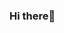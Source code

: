 ### Hi there💪

<!--
**Dongwon-tuna/Dongwon-tuna** is a ✨ _special_ ✨ repository because its `README.md` (this file) appears on your GitHub profile.

Here are some ideas to get you started:

- 🔭 I’m currently working on ...
- 🌱 I’m currently learning ...
- 👯 I’m looking to collaborate on ...
- 🤔 I’m looking for help with ...
- 💬 Ask me about ...
 📫 How to reach me: 010-7119-3627 or Visit 364  ,Wiryesunhwan-ro   Songpa-gu  Seoul, Republic of Korea
- 😄 Pronouns: ...
- ⚡ Fun fact: ...
-->
